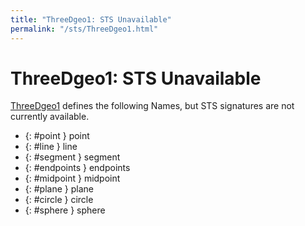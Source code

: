 ```yaml
---
title: "ThreeDgeo1: STS Unavailable"
permalink: "/sts/ThreeDgeo1.html"
---
```


# ThreeDgeo1: STS Unavailable


[ThreeDgeo1](/cd/ThreeDgeo1)
defines the following Names, but STS signatures are not currently available.


 *  {: #point } point
 *  {: #line } line
 *  {: #segment } segment
 *  {: #endpoints } endpoints
 *  {: #midpoint } midpoint
 *  {: #plane } plane
 *  {: #circle } circle
 *  {: #sphere } sphere